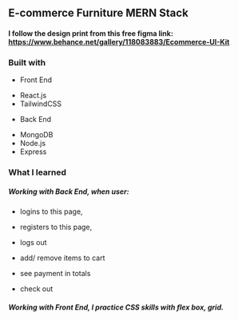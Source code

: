 ## E-commerce Furniture MERN Stack

#### I follow the design print from this free figma link: https://www.behance.net/gallery/118083883/Ecommerce-UI-Kit

### Built with
 - Front End
* React.js 
* TailwindCSS
 - Back End
* MongoDB
* Node.js
* Express

### What I learned
##### Working with Back End, when user: 
 * logins to this page, 
 * registers to this page, 
 * logs out
 
 * add/ remove items to cart
 * see payment in totals
 * check out
##### Working with Front End, I practice CSS skills with flex box, grid.
